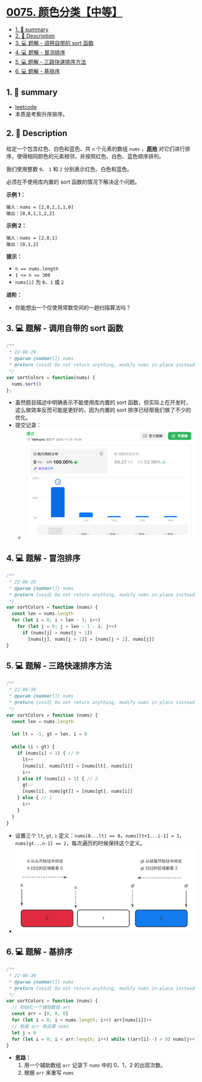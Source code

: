 # [0075. 颜色分类【中等】](https://github.com/Tdahuyou/leetcode/tree/main/0075.%20%E9%A2%9C%E8%89%B2%E5%88%86%E7%B1%BB%E3%80%90%E4%B8%AD%E7%AD%89%E3%80%91)

<!-- region:toc -->
- [1. 📝 summary](#1--summary)
- [2. 📝 Description](#2--description)
- [3. 💻 题解 - 调用自带的 sort 函数](#3--题解---调用自带的-sort-函数)
- [4. 💻 题解 - 冒泡排序](#4--题解---冒泡排序)
- [5. 💻 题解 - 三路快速排序方法](#5--题解---三路快速排序方法)
- [6. 💻 题解 - 基排序](#6--题解---基排序)
<!-- endregion:toc -->

## 1. 📝 summary

- [leetcode](https://leetcode.cn/problems/sort-colors)
- 本质是考察升序排序。

## 2. 📝 Description

给定一个包含红色、白色和蓝色、共 `n` 个元素的数组 `nums` ，**[原地](https://baike.baidu.com/item/%E5%8E%9F%E5%9C%B0%E7%AE%97%E6%B3%95)** 对它们进行排序，使得相同颜色的元素相邻，并按照红色、白色、蓝色顺序排列。

我们使用整数 `0`、 `1` 和 `2` 分别表示红色、白色和蓝色。

必须在不使用库内置的 sort 函数的情况下解决这个问题。

**示例 1：**
```
输入：nums = [2,0,2,1,1,0]
输出：[0,0,1,1,2,2]
```

**示例 2：**
```
输入：nums = [2,0,1]
输出：[0,1,2]
```

**提示：**

- `n == nums.length`
- `1 <= n <= 300`
- `nums[i]` 为 `0`、`1` 或 `2`

**进阶：**

- 你能想出一个仅使用常数空间的一趟扫描算法吗？

## 3. 💻 题解 - 调用自带的 sort 函数

```js
/**
 * 22-08-29
 * @param {number[]} nums
 * @return {void} Do not return anything, modify nums in-place instead.
 */
var sortColors = function(nums) {
  nums.sort()
};
```

- 虽然题目描述中明确表示不能使用库内置的 sort 函数，但实际上在开发时，这么做效率反而可能是更好的，因为内置的 sort 排序已经帮我们做了不少的优化。
- 提交记录：
  - ![](md-imgs/2024-11-10-14-35-56.png)

## 4. 💻 题解 - 冒泡排序

```js
/**
 * 22-08-29
 * @param {number[]} nums
 * @return {void} Do not return anything, modify nums in-place instead.
 */
var sortColors = function (nums) {
  const len = nums.length
  for (let i = 0; i < len - 1; i++)
    for (let j = 0; j < len - 1 - i; j++)
      if (nums[j] > nums[j + 1])
        [nums[j], nums[j + 1]] = [nums[j + 1], nums[j]]
}
```

## 5. 💻 题解 - 三路快速排序方法

```js
/**
 * 22-08-30
 * @param {number[]} nums
 * @return {void} Do not return anything, modify nums in-place instead.
 */
var sortColors = function (nums) {
  const len = nums.length

  let lt = -1, gt = len, i = 0

  while (i < gt) {
    if (nums[i] < 1) { // 0
      lt++
      [nums[i], nums[lt]] = [nums[lt], nums[i]]
      i++
    } else if (nums[i] > 1) { // 2
      gt--
      [nums[i], nums[gt]] = [nums[gt], nums[i]]
    } else { // 1
      i++
    }
  }
}
```

- 设置三个 `lt`, `gt`, `i` 定义：`nums[0...lt] == 0`，`nums[lt+1...i-1] = 1`，`nums[gt...n-1] == 2`，每次遍历的时候保持这个定义。
- ![](md-imgs/2024-11-10-14-49-54.png)

## 6. 💻 题解 - 基排序

```js
/**
 * 22-08-30
 * @param {number[]} nums
 * @return {void} Do not return anything, modify nums in-place instead.
 */
var sortColors = function (nums) {
  // 初始化一个辅助数组 arr
  const arr = [0, 0, 0]
  for (let i = 0; i < nums.length; i++) arr[nums[i]]++
  // 依据 arr 来设置 nums
  let j = 0
  for (let i = 0; i < arr.length; i++) while ((arr[i]--) > 0) nums[j++] = i
}
```

- **思路：**
  1. 用一个辅助数组 `arr` 记录下 `nums` 中的 0，1，2 的出现次数。
  2. 根据 `arr` 来重写 `nums`

